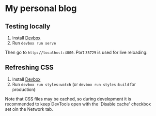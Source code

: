 # My personal blog

## Testing locally

1. Install [Devbox](https://www.jetpack.io/devbox/)
2. Run `devbox run serve`

Then go to `http://localhost:4000`. Port `35729` is used for live reloading.

## Refreshing CSS

1. Install [Devbox](https://www.jetpack.io/devbox/)
2. Run `devbox run styles:watch` (or `devbox run styles:build` for production)

Note that CSS files may be cached, so during development it is recommended to keep DevTools open
with the 'Disable cache' checkbox set oin the Network tab.

